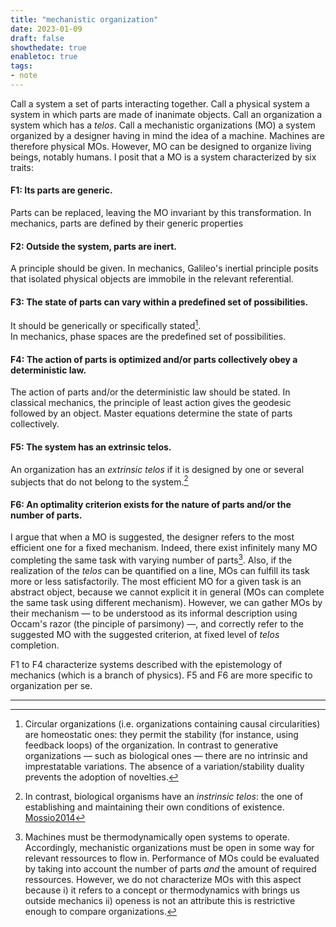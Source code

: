 ```yaml
---
title: "mechanistic organization"
date: 2023-01-09
draft: false
showthedate: true
enabletoc: true
tags:
- note
---
```


Call a system a set of parts interacting together. 
Call a physical system a system in which parts are made of inanimate objects. 
Call an organization a system which has a *telos*. 
Call a mechanistic organizations (MO) a system organized by a designer having in mind the idea of a machine. 
Machines are therefore physical MOs. 
However, MO can be designed to organize living beings, notably humans. 
I posit that a MO is a system characterized by six traits:

#### F1: Its parts are generic.
Parts can be replaced, leaving the MO invariant by this transformation.
In mechanics, parts are defined by their generic properties 

#### F2: Outside the system, parts are inert. 
A principle should be given. 
In mechanics, Galileo's inertial principle posits that isolated physical objects are immobile in the relevant referential. 

#### F3: The state of parts can vary within a predefined set of possibilities. 
It should be generically or specifically stated[^2].  
In mechanics, phase spaces are the predefined set of possibilities. 
 
#### F4: The action of parts is optimized and/or parts collectively obey a deterministic law.
The action of parts and/or the deterministic law should be stated.
In classical mechanics, the principle of least action gives the geodesic followed by an object. Master equations determine the state of parts collectively. 

#### F5: The system has an extrinsic telos. 
An organization has an *extrinsic* *telos* if it is designed by one or several subjects that do not belong to the system.[^1] 

#### F6: An optimality criterion exists for the nature of parts and/or the number of parts. 
I argue that when a MO is suggested, the designer refers to the most efficient one for a fixed mechanism. Indeed, there exist infinitely many MO completing the same task with varying number of parts[^3]. Also, if the realization of the *telos* can be quantified on a line, MOs can fulfill its task more or less satisfactorily. The most efficient MO for a given task is an abstract object, because we cannot explicit it in general (MOs can complete the same task using different mechanism). However, we can gather MOs by their mechanism — to be understood as its informal description using Occam's razor (the pinciple of parsimony) —, and correctly refer to the suggested MO with the suggested criterion, at fixed level of *telos* completion. 

F1 to F4 characterize systems described with the epistemology of mechanics (which is a branch of physics). F5 and F6 are more specific to organization per se. 


---------- 
[^1]: In contrast, biological organisms have an *instrinsic* *telos*: the one of establishing and maintaining their own conditions of existence. [Mossio2014](reference/Mossio2014.md)
[^2]: Circular organizations (i.e. organizations containing causal circularities) are homeostatic ones: they permit the stability (for instance, using feedback loops) of the organization. In contrast to generative organizations — such as biological ones — there are no intrinsic and imprestatable variations. The absence of a variation/stability duality prevents the adoption of novelties. 
[^3]: Machines must be thermodynamically open systems to operate. Accordingly, mechanistic organizations must be open in some way for relevant ressources to flow in. Performance of MOs could be evaluated by taking into account the number of parts *and* the amount of required ressources. However, we do not characterize MOs with this aspect because i) it refers to a concept or thermodynamics with brings us outside mechanics ii) openess is not an attribute this is restrictive enough to compare organizations. 
